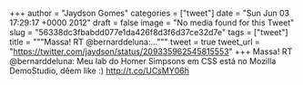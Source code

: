 
+++
author = "Jaydson Gomes"
categories = ["tweet"]
date = "Sun Jun 03 17:29:17 +0000 2012"
draft = false
image = "No media found for this Tweet"
slug = "56338dc3fbabdd077e1da426f8d3f6d37ce32d7e"
tags = ["tweet"]
title = """Massa! RT @bernarddeluna:..."""
tweet = true
tweet_url = "https://twitter.com/jaydson/status/209335962545815553"
+++
Massa! RT @bernarddeluna: Meu lab do Homer Simpsons em CSS está no Mozilla DemoStudio, dêem like :)  http://t.co/UCsMY06h

